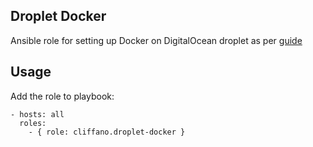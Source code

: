 Droplet Docker
--------------

Ansible role for setting up Docker on DigitalOcean droplet as per [guide](https://www.digitalocean.com/community/tutorials/how-to-install-and-use-docker-getting-started)

Usage
-----

Add the role to playbook:

    - hosts: all
      roles:
        - { role: cliffano.droplet-docker }
